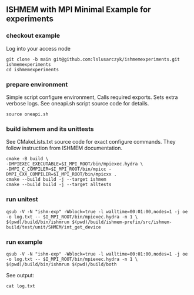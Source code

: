 ## ISHMEM with MPI Minimal Example for experiments

### checkout example 

Log into your access node

```shell
git clone -b main git@github.com:lslusarczyk/ishmemexperiments.git ishmemexperiments
cd ishmemexperiments
```

### prepare environment
Simple script configure environment,
Calls required exports. Sets extra verbose logs. See oneapi.sh script source code for details.
```shell
source oneapi.sh
```

### build ishmem and its unittests
See CMakeLists.txt source code for exact configure commands.
They follow instruction from ISHMEM documentation. 
```shell
cmake -B build \
-DMPIEXEC_EXECUTABLE=$I_MPI_ROOT/bin/mpiexec.hydra \
-DMPI_C_COMPILER=$I_MPI_ROOT/bin/mpicc -DMPI_CXX_COMPILER=$I_MPI_ROOT/bin/mpicxx .
cmake --build build -j --target ishmem
cmake --build build -j --target alltests
```

### run unitest

```shell
qsub -V -N "ishm-exp" -Wblock=true -l walltime=00:01:00,nodes=1 -j oe -o log.txt -- $I_MPI_ROOT/bin/mpiexec.hydra -n 1 \
$(pwd)/build/bin/ishmrun $(pwd)/build/ishmem-prefix/src/ishmem-build/test/unit/SHMEM/int_get_device
```

### run example

```shell
qsub -V -N "ishm-exp" -Wblock=true -l walltime=00:01:00,nodes=1 -j oe -o log.txt -- $I_MPI_ROOT/bin/mpiexec.hydra -n 1 \
$(pwd)/build/bin/ishmrun $(pwd)/build/both
```

See output:
```shell
cat log.txt
```
